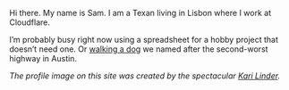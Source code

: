 Hi there. My name is Sam. I am a Texan living in Lisbon where I work at Cloudflare.

I’m probably busy right now using a spreadsheet for a hobby project that doesn’t need one. Or [walking a dog](https://blog.samrhea.com/posts/2022/a-serra-and-new-friends) we named after the second-worst highway in Austin.

*The profile image on this site was created by the spectacular [Kari Linder](https://twitter.com/kkblinder?s=20).*